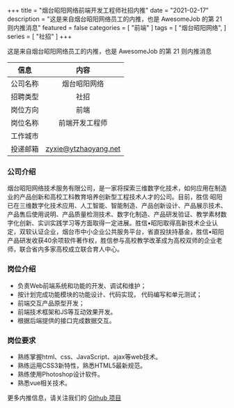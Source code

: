 +++
title = "烟台昭阳网络前端开发工程师社招内推"
date = "2021-02-17"
description = "这是来自烟台昭阳网络员工的内推，也是 AwesomeJob 的第 21 则内推消息"
featured = false
categories = [
    "前端"
]
tags = [
    "烟台昭阳网络",
]
series = [
    "社招"
]
+++

这是来自烟台昭阳网络员工的内推，也是 AwesomeJob 的第 21 则内推消息
<!--more-->

| 信息 | 内容 |
| :-----:| :----: |
| 公司名称 | 烟台昭阳网络 |
| 招聘类型 | 社招 |
| 岗位方向 | 前端 |
| 岗位名称 | 前端开发工程师 |
| 工作城市 |  |
| 投递邮箱 | zyxie@ytzhaoyang.net |

### 公司介绍

烟台昭阳网络技术服务有限公司，是一家将探索三维数字化技术，如何应用在制造业的产品创新和高校工科教育培养创新型工程技术人才的公司。目前，胜信·昭阳已在三维数字化技术应用、人工智能、智能制造、产品创新设计、产品展示技术、产品售后使用说明、产品质量检测技术、数字化制造、产品研发验证、教学素材数字化创新、实训实践学习等方面取得一定进展。胜信•昭阳取得高新技术企业认定，双软认证企业，烟台市中小企业公共服务平台，省直投扶持基金，胜信•昭阳产品研发收获40余项软件著作权，胜信参与高校教学改革成为高校双师的企业老师，联合省内多家高校成立联合育人中心。

### 岗位介绍

- 	负责Web前端系统和功能的开发、调试和维护；
- 	按计划完成功能模块的功能设计、代码实现， 代码编写和单元测试；
- 	前端交互产品原型开发；
- 	前端技术框架和JS等互动效果开发。
- 	根据后端提供的接口完成数据交互。

### 岗位要求

- 	熟练掌握html、css、JavaScript、ajax等web技术。
- 	熟练运用CSS3新特性，熟悉HTML5最新规范。
- 	熟练使用Photoshop设计软件。
- 	熟悉vue相关技术。

更多内推信息，请关注我们的 [Github 项目](https://github.com/Dikea/AwesomeJob)

